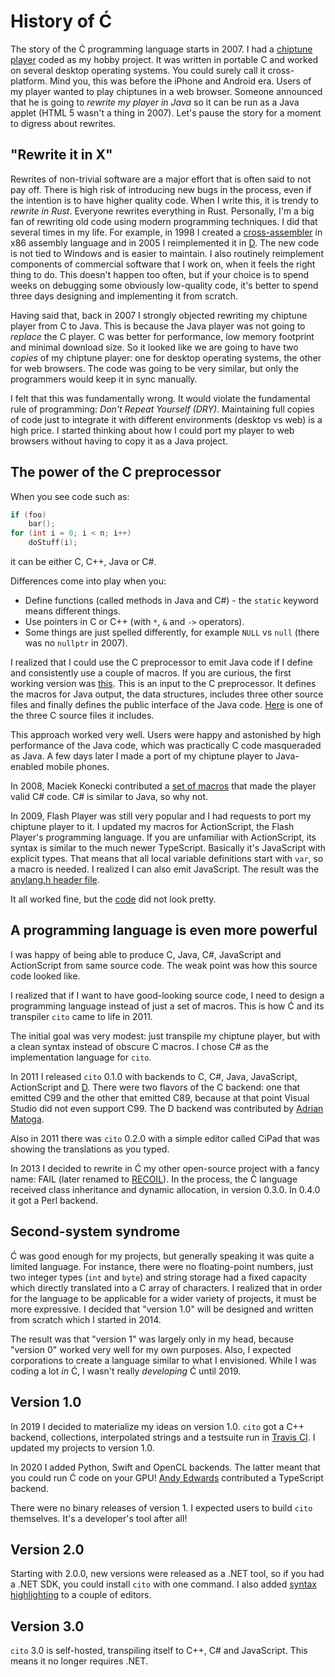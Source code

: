 ﻿# History of Ć

The story of the Ć programming language starts in 2007.
I had a [chiptune player](https://asap.sourceforge.net) coded as my hobby project.
It was written in portable C and worked on several desktop operating systems.
You could surely call it cross-platform. Mind you, this was before the iPhone and Android era.
Users of my player wanted to play chiptunes in a web browser.
Someone announced that he is going to _rewrite my player in Java_
so it can be run as a Java applet (HTML 5 wasn't a thing in 2007).
Let's pause the story for a moment to digress about rewrites.

## "Rewrite it in X"

Rewrites of non-trivial software are a major effort that is often said to not pay off.
There is high risk of introducing new bugs in the process,
even if the intention is to have higher quality code.
When I write this, it is trendy to _rewrite in Rust_. Everyone rewrites everything in Rust.
Personally, I'm a big fan of rewriting old code using modern programming techniques.
I did that several times in my life.
For example, in 1998 I created a [cross-assembler](https://github.com/pfusik/xasm)
in x86 assembly language and in 2005 I reimplemented it in [D](https://dlang.org).
The new code is not tied to Windows and is easier to maintain.
I also routinely reimplement components of commercial software that I work on,
when it feels the right thing to do. This doesn't happen too often, but if your choice
is to spend weeks on debugging some obviously low-quality code, it's better to spend
three days designing and implementing it from scratch.

Having said that, back in 2007 I strongly objected rewriting my chiptune player from C to Java.
This is because the Java player was not going to _replace_ the C player.
C was better for performance, low memory footprint and minimal download size.
So it looked like we are going to have two _copies_ of my chiptune player:
one for desktop operating systems, the other for web browsers.
The code was going to be very similar, but only the programmers would keep it in sync manually.

I felt that this was fundamentally wrong. It would violate the fundamental rule of programming:
_Don't Repeat Yourself (DRY)_. Maintaining full copies of code just to integrate it
with different environments (desktop vs web) is a high price.
I started thinking about how I could port my player to web browsers without having to copy it
as a Java project.

## The power of the C preprocessor

When you see code such as:

```c
if (foo)
    bar();
for (int i = 0; i < n; i++)
    doStuff(i);
```

it can be either C, C++, Java or C#.

Differences come into play when you:

- Define functions (called methods in Java and C#) - the `static` keyword means different things.
- Use pointers in C or C++ (with `*`, `&` and `->` operators).
- Some things are just spelled differently, for example `NULL` vs `null`
  (there was no `nullptr` in 2007).

I realized that I could use the C preprocessor to emit Java code if I define and consistently
use a couple of macros. If you are curious, the first working version was
[this](https://sourceforge.net/p/asap/code/ci/1339af683b60c0da54a5084673bb167e53679750/tree/java/ASAP.ppjava).
This is an input to the C preprocessor. It defines the macros for Java output,
the data structures, includes three other source files and finally defines
the public interface of the Java code.
[Here](https://sourceforge.net/p/asap/code/ci/1339af683b60c0da54a5084673bb167e53679750/tree/apokeysnd.c)
is one of the three C source files it includes.

This approach worked very well. Users were happy and astonished by high performance of the Java code,
which was practically C code masqueraded as Java.
A few days later I made a port of my chiptune player to Java-enabled mobile phones.

In 2008, Maciek Konecki contributed a
[set of macros](https://sourceforge.net/p/asap/code/ci/8c9e4db0b8d200072a66a5758b9bffa2bb5df61b/tree/csharp/ASAP.ppcs)
that made the player valid C# code. C# is similar to Java, so why not.

In 2009, Flash Player was still very popular and I had requests to port my chiptune player to it.
I updated my macros for ActionScript, the Flash Player's programming language.
If you are unfamiliar with ActionScript, its syntax is similar to the much newer TypeScript.
Basically it's JavaScript with explicit types.
That means that all local variable definitions start with `var`, so a macro is needed.
I realized I can also emit JavaScript. The result was the
[anylang.h header file](https://sourceforge.net/p/asap/code/ci/3c2e92f7323ac3154267ab0e9460d7b35a8e7aaf/tree/anylang.h).

It all worked fine, but the
[code](https://sourceforge.net/p/asap/code/ci/3c2e92f7323ac3154267ab0e9460d7b35a8e7aaf/tree/apokeysnd.c)
did not look pretty.

## A programming language is even more powerful

I was happy of being able to produce C, Java, C#, JavaScript and ActionScript from same source code.
The weak point was how this source code looked like.

I realized that if I want to have good-looking source code, I need to design a programming language
instead of just a set of macros. This is how Ć and its transpiler `cito` came to life in 2011.

The initial goal was very modest: just transpile my chiptune player, but with a clean syntax
instead of obscure C macros. I chose C# as the implementation language for `cito`.

In 2011 I released `cito` 0.1.0 with backends to C, C#, Java, JavaScript, ActionScript
and [D](https://dlang.org).
There were two flavors of the C backend: one that emitted C99 and the other that emitted C89,
because at that point Visual Studio did not even support C99.
The D backend was contributed by [Adrian Matoga](https://github.com/epi).

Also in 2011 there was `cito` 0.2.0 with a simple editor called CiPad that was showing
the translations as you typed.

In 2013 I decided to rewrite in Ć my other open-source project with a fancy name: FAIL
(later renamed to [RECOIL](https://recoil.sourceforge.net)).
In the process, the Ć language received class inheritance and dynamic allocation,
in version 0.3.0.
In 0.4.0 it got a Perl backend.

## Second-system syndrome

Ć was good enough for my projects, but generally speaking it was quite a limited language.
For instance, there were no floating-point numbers, just two integer types (`int` and `byte`)
and string storage had a fixed capacity which directly translated into a C array of characters.
I realized that in order for the language to be applicable for a wider variety of projects,
it must be more expressive.
I decided that "version 1.0" will be designed and written from scratch which I started in 2014.

The result was that "version 1" was largely only in my head, because "version 0" worked very well
for my own purposes. Also, I expected corporations to create a language similar to what I envisioned.
While I was coding a lot _in_ Ć, I wasn't really _developing_ Ć until 2019.

## Version 1.0

In 2019 I decided to materialize my ideas on version 1.0. `cito` got a C++ backend, collections,
interpolated strings and a testsuite run in [Travis CI](https://www.travis-ci.com).
I updated my projects to version 1.0.

In 2020 I added Python, Swift and OpenCL backends.
The latter meant that you could run Ć code on your GPU!
[Andy Edwards](https://github.com/jedwards1211) contributed a TypeScript backend.

There were no binary releases of version 1.
I expected users to build `cito` themselves. It's a developer's tool after all!

## Version 2.0

Starting with 2.0.0, new versions were released as a .NET tool, so if you had a .NET SDK,
you could install `cito` with one command.
I also added [syntax highlighting](editors.md) to a couple of editors.

## Version 3.0

`cito` 3.0 is self-hosted, transpiling itself to C++, C# and JavaScript.
This means it no longer requires .NET.
